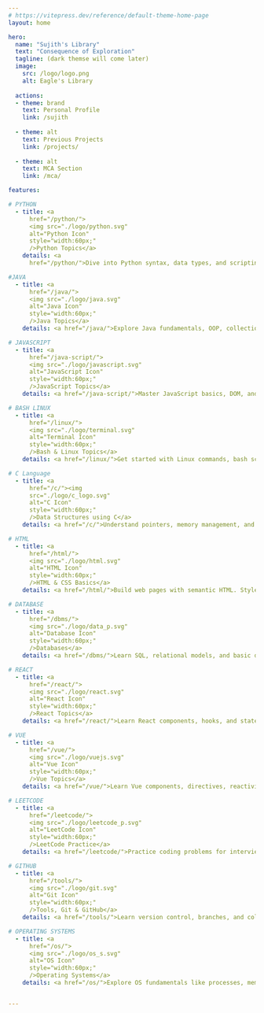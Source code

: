 ```yaml
---
# https://vitepress.dev/reference/default-theme-home-page
layout: home

hero:
  name: "Sujith's Library"
  text: "Consequence of Exploration"
  tagline: (dark themse will come later)
  image:
    src: /logo/logo.png
    alt: Eagle's Library
  
  actions:
  - theme: brand
    text: Personal Profile 
    link: /sujith
  
  - theme: alt
    text: Previous Projects
    link: /projects/
    
  - theme: alt
    text: MCA Section 
    link: /mca/

features:

# PYTHON
  - title: <a 
      href="/python/">
      <img src="./logo/python.svg" 
      alt="Python Icon" 
      style="width:60px;" 
      />Python Topics</a>
    details: <a 
      href="/python/">Dive into Python syntax, data types, and scripting techniques.</a>

#JAVA
  - title: <a 
      href="/java/">
      <img src="./logo/java.svg" 
      alt="Java Icon" 
      style="width:60px;" 
      />Java Topics</a>
    details: <a href="/java/">Explore Java fundamentals, OOP, collections, and more.</a>

# JAVASCRIPT
  - title: <a 
      href="/java-script/">
      <img src="./logo/javascript.svg" 
      alt="JavaScript Icon" 
      style="width:60px;" 
      />JavaScript Topics</a>
    details: <a href="/java-script/">Master JavaScript basics, DOM, and ES6+ features.</a>

# BASH LINUX
  - title: <a 
      href="/linux/">
      <img src="./logo/terminal.svg" 
      alt="Terminal Icon" 
      style="width:60px;" 
      />Bash & Linux Topics</a>
    details: <a href="/linux/">Get started with Linux commands, bash scripting, and file systems.</a>

# C Language
  - title: <a 
      href="/c/"><img 
      src="./logo/c_logo.svg" 
      alt="C Icon" 
      style="width:60px;" 
      />Data Structures using C</a>
    details: <a href="/c/">Understand pointers, memory management, and low-level programming using fundamental data structures</a>

# HTML
  - title: <a 
      href="/html/">
      <img src="./logo/html.svg" 
      alt="HTML Icon" 
      style="width:60px;" 
      />HTML & CSS Basics</a>
    details: <a href="/html/">Build web pages with semantic HTML. Style web content with layouts, colors, and responsive design.</a>

# DATABASE
  - title: <a 
      href="/dbms/">
      <img src="./logo/data_p.svg" 
      alt="Database Icon" 
      style="width:60px;" 
      />Databases</a>
    details: <a href="/dbms/">Learn SQL, relational models, and basic database design.</a>

# REACT
  - title: <a 
      href="/react/">
      <img src="./logo/react.svg" 
      alt="React Icon" 
      style="width:60px;" 
      />React Topics</a>
    details: <a href="/react/">Learn React components, hooks, and state management.</a>

# VUE
  - title: <a 
      href="/vue/">
      <img src="./logo/vuejs.svg" 
      alt="Vue Icon" 
      style="width:60px;" 
      />Vue Topics</a>
    details: <a href="/vue/">Learn Vue components, directives, reactivity, and lifecycle hooks.</a>

# LEETCODE
  - title: <a 
      href="/leetcode/">
      <img src="./logo/leetcode_p.svg" 
      alt="LeetCode Icon" 
      style="width:60px;" 
      />LeetCode Practice</a>
    details: <a href="/leetcode/">Practice coding problems for interviews and problem-solving skills.</a>

# GITHUB
  - title: <a 
      href="/tools/">
      <img src="./logo/git.svg" 
      alt="Git Icon" 
      style="width:60px;" 
      />Tools, Git & GitHub</a>
    details: <a href="/tools/">Learn version control, branches, and collaboration with Git.</a>

# OPERATING SYSTEMS
  - title: <a 
      href="/os/">
      <img src="./logo/os_s.svg" 
      alt="OS Icon" 
      style="width:60px;" 
      />Operating Systems</a>
    details: <a href="/os/">Explore OS fundamentals like processes, memory, and scheduling.</a>


---
```

